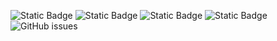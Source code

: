 ![Static Badge](https://img.shields.io/badge/blacklists-60-000000) ![Static Badge](https://img.shields.io/badge/blacklisted-2799676-cc0000) ![Static Badge](https://img.shields.io/badge/whitelisted-2247-00CC00) ![Static Badge](https://img.shields.io/badge/streaming_blacklist-28107-000000) ![GitHub issues](https://img.shields.io/github/issues/fabriziosalmi/blacklists)
